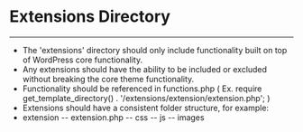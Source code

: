 # Extensions Directory #
------------------------
- The 'extensions' directory should only include functionality built on top of WordPress core functionality.
- Any extensions should have the ability to be included or excluded without breaking the core theme functionality.
- Functionality should be referenced in functions.php ( Ex. require get_template_directory() . '/extensions/extension/extension.php'; )
- Extensions should have a consistent folder structure, for example:
- extension
-- extension.php
-- css
-- js
-- images